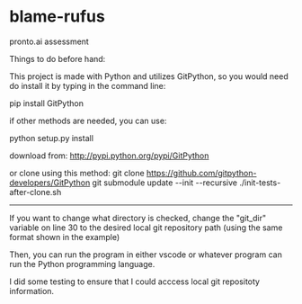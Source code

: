 # blame-rufus
pronto.ai assessment


Things to do before hand:

This project is made with Python and utilizes GitPython, so you would need do install it by typing in the command line:

pip install GitPython


if other methods are needed, you can use:

python setup.py install


download from: http://pypi.python.org/pypi/GitPython


or clone using this method:
    git clone https://github.com/gitpython-developers/GitPython
    git submodule update --init --recursive
    ./init-tests-after-clone.sh

----------------------
If you want to change what directory is checked, change the "git_dir" variable on line 30 to the desired local git repository path (using the same format shown in the example)

Then, you can run the program in either vscode or whatever program can run the Python programming language.

I did some testing to ensure that I could acccess local git repositoty information.
